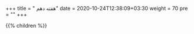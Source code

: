 +++
title = " هفته دهم"
date =  2020-10-24T12:38:09+03:30
weight = 70
pre = "<i class='fa fa-graduation-cap ' ></i>"
+++

{{% children  %}}